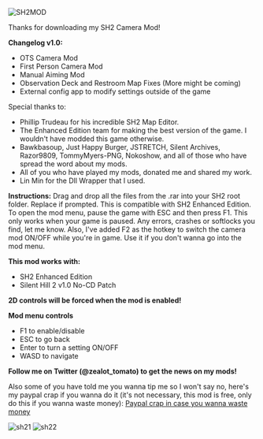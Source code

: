 ![SH2MOD](https://github.com/user-attachments/assets/5cbdcda5-0481-46db-9606-66b23aa9b53e)

Thanks for downloading my SH2 Camera Mod!

**Changelog v1.0:**
- OTS Camera Mod
- First Person Camera Mod
- Manual Aiming Mod
- Observation Deck and Restroom Map Fixes (More might be coming)
- External config app to modify settings outside of the game

Special thanks to:
- Phillip Trudeau for his incredible SH2 Map Editor.
- The Enhanced Edition team for making the best version of the game. I wouldn't have modded this game otherwise.
- Bawkbasoup, Just Happy Burger, JSTRETCH, Silent Archives, Razor9809, TommyMyers-PNG, Nokoshow, and all of those who have spread the word about my mods.
- All of you who have played my mods, donated me and shared my work.
- Lin Min for the Dll Wrapper that I used.

**Instructions:**
Drag and drop all the files from the .rar into your SH2 root folder. Replace if prompted. This is compatible with SH2 Enhanced Edition. To open the mod menu, pause the game with ESC and then press F1. This only works when your game is paused. Any errors, crashes or softlocks you find, let me know. Also, I've added F2 as the hotkey to switch the camera mod ON/OFF while you're in game. Use it if you don't wanna go into the mod menu.

**This mod works with:**
- SH2 Enhanced Edition
- Silent Hill 2 v1.0 No-CD Patch

**2D controls will be forced when the mod is enabled!**

**Mod menu controls**
- F1 to enable/disable
- ESC to go back
- Enter to turn a setting ON/OFF
- WASD to navigate

**Follow me on Twitter (@zealot_tomato) to get the news on my mods!**

Also some of you have told me you wanna tip me so I won't say no, here's my paypal crap if you wanna do it (it's not necessary, this mod is free, only do this if you wanna waste money): [Paypal crap in case you wanna waste money](https://www.paypal.me/zealottomato)

![sh21](https://github.com/user-attachments/assets/e0fe5c79-ee66-4534-b1cb-c176f18dd3c3)
![sh22](https://github.com/user-attachments/assets/9efd2369-bc38-46fc-a0eb-b7485195ac86)

